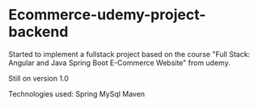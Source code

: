 # Ecommerce-udemy-project-backend

Started to implement a fullstack project based on the course "Full Stack: Angular and Java Spring Boot E-Commerce Website" from udemy.

Still on version 1.0

Technologies used:
Spring
MySql
Maven
